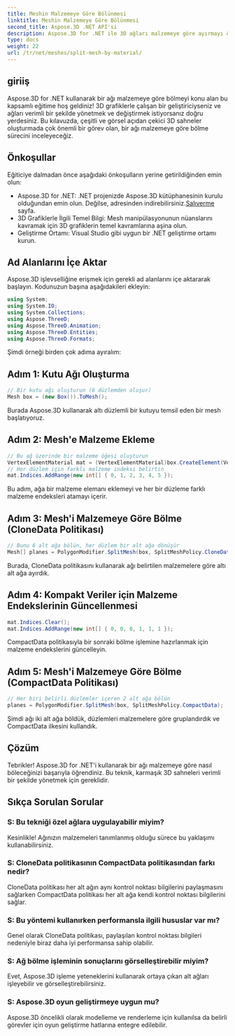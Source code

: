 ```yaml
---
title: Meshin Malzemeye Göre Bölünmesi
linktitle: Meshin Malzemeye Göre Bölünmesi
second_title: Aspose.3D .NET API'si
description: Aspose.3D for .NET ile 3D ağları malzemeye göre ayırmayı öğrenin. Sahne organizasyonunu ve verimliliğini artırın. Geliştiriciler için adım adım kılavuz.
type: docs
weight: 22
url: /tr/net/meshes/split-mesh-by-material/
---
```

## giriiş
Aspose.3D for .NET kullanarak bir ağı malzemeye göre bölmeyi konu alan bu kapsamlı eğitime hoş geldiniz! 3D grafiklerle çalışan bir geliştiriciyseniz ve ağları verimli bir şekilde yönetmek ve değiştirmek istiyorsanız doğru yerdesiniz. Bu kılavuzda, çeşitli ve görsel açıdan çekici 3D sahneler oluşturmada çok önemli bir görev olan, bir ağı malzemeye göre bölme sürecini inceleyeceğiz.
## Önkoşullar
Eğiticiye dalmadan önce aşağıdaki önkoşulların yerine getirildiğinden emin olun:
-  Aspose.3D for .NET: .NET projenizde Aspose.3D kütüphanesinin kurulu olduğundan emin olun. Değilse, adresinden indirebilirsiniz.[Salıverme](https://releases.aspose.com/3d/net/) sayfa.
- 3D Grafiklerle İlgili Temel Bilgi: Mesh manipülasyonunun nüanslarını kavramak için 3D grafiklerin temel kavramlarına aşina olun.
- Geliştirme Ortamı: Visual Studio gibi uygun bir .NET geliştirme ortamı kurun.
## Ad Alanlarını İçe Aktar
Aspose.3D işlevselliğine erişmek için gerekli ad alanlarını içe aktararak başlayın. Kodunuzun başına aşağıdakileri ekleyin:
```csharp
using System;
using System.IO;
using System.Collections;
using Aspose.ThreeD;
using Aspose.ThreeD.Animation;
using Aspose.ThreeD.Entities;
using Aspose.ThreeD.Formats;
```
Şimdi örneği birden çok adıma ayıralım:
## Adım 1: Kutu Ağı Oluşturma
```csharp
// Bir kutu ağı oluşturun (6 düzlemden oluşur)
Mesh box = (new Box()).ToMesh();
```
Burada Aspose.3D kullanarak altı düzlemli bir kutuyu temsil eden bir mesh başlatıyoruz.
## Adım 2: Mesh'e Malzeme Ekleme
```csharp
// Bu ağ üzerinde bir malzeme öğesi oluşturun
VertexElementMaterial mat = (VertexElementMaterial)box.CreateElement(VertexElementType.Material, MappingMode.Polygon, ReferenceMode.Index);
// Her düzlem için farklı malzeme indeksi belirtin
mat.Indices.AddRange(new int[] { 0, 1, 2, 3, 4, 5 });
```
Bu adım, ağa bir malzeme elemanı eklemeyi ve her bir düzleme farklı malzeme endeksleri atamayı içerir.
## Adım 3: Mesh'i Malzemeye Göre Bölme (CloneData Politikası)
```csharp
// Bunu 6 alt ağa bölün, her düzlem bir alt ağa dönüşür
Mesh[] planes = PolygonModifier.SplitMesh(box, SplitMeshPolicy.CloneData);
```
Burada, CloneData politikasını kullanarak ağı belirtilen malzemelere göre altı alt ağa ayırdık.
## Adım 4: Kompakt Veriler için Malzeme Endekslerinin Güncellenmesi
```csharp
mat.Indices.Clear();
mat.Indices.AddRange(new int[] { 0, 0, 0, 1, 1, 1 });
```
CompactData politikasıyla bir sonraki bölme işlemine hazırlanmak için malzeme endekslerini güncelleyin.
## Adım 5: Mesh'i Malzemeye Göre Bölme (CompactData Politikası)
```csharp
// Her biri belirli düzlemler içeren 2 alt ağa bölün
planes = PolygonModifier.SplitMesh(box, SplitMeshPolicy.CompactData);
```
Şimdi ağı iki alt ağa böldük, düzlemleri malzemelere göre gruplandırdık ve CompactData ilkesini kullandık.
## Çözüm
Tebrikler! Aspose.3D for .NET'i kullanarak bir ağı malzemeye göre nasıl böleceğinizi başarıyla öğrendiniz. Bu teknik, karmaşık 3D sahneleri verimli bir şekilde yönetmek için gereklidir.
## Sıkça Sorulan Sorular
### S: Bu tekniği özel ağlara uygulayabilir miyim?
Kesinlikle! Ağınızın malzemeleri tanımlanmış olduğu sürece bu yaklaşımı kullanabilirsiniz.
### S: CloneData politikasının CompactData politikasından farkı nedir?
CloneData politikası her alt ağın aynı kontrol noktası bilgilerini paylaşmasını sağlarken CompactData politikası her alt ağa kendi kontrol noktası bilgilerini sağlar.
### S: Bu yöntemi kullanırken performansla ilgili hususlar var mı?
Genel olarak CloneData politikası, paylaşılan kontrol noktası bilgileri nedeniyle biraz daha iyi performansa sahip olabilir.
### S: Ağ bölme işleminin sonuçlarını görselleştirebilir miyim?
Evet, Aspose.3D işleme yeteneklerini kullanarak ortaya çıkan alt ağları işleyebilir ve görselleştirebilirsiniz.
### S: Aspose.3D oyun geliştirmeye uygun mu?
Aspose.3D öncelikli olarak modelleme ve renderleme için kullanılsa da belirli görevler için oyun geliştirme hatlarına entegre edilebilir.